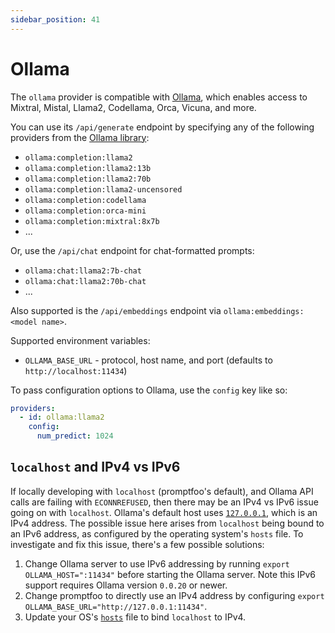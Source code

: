 ```yaml
---
sidebar_position: 41
---
```


# Ollama

The `ollama` provider is compatible with [Ollama](https://github.com/jmorganca/ollama),
which enables access to Mixtral, Mistal, Llama2, Codellama, Orca, Vicuna, and more.

You can use its `/api/generate` endpoint
by specifying any of the following providers from the [Ollama library](https://ollama.ai/library):

- `ollama:completion:llama2`
- `ollama:completion:llama2:13b`
- `ollama:completion:llama2:70b`
- `ollama:completion:llama2-uncensored`
- `ollama:completion:codellama`
- `ollama:completion:orca-mini`
- `ollama:completion:mixtral:8x7b`
- ...

Or, use the `/api/chat` endpoint for chat-formatted prompts:

- `ollama:chat:llama2:7b-chat`
- `ollama:chat:llama2:70b-chat`
- ...

Also supported is the `/api/embeddings` endpoint via `ollama:embeddings:<model name>`.

Supported environment variables:

- `OLLAMA_BASE_URL` - protocol, host name, and port (defaults to `http://localhost:11434`)

To pass configuration options to Ollama, use the `config` key like so:

```yaml title=promptfooconfig.yaml
providers:
  - id: ollama:llama2
    config:
      num_predict: 1024
```

## `localhost` and IPv4 vs IPv6

If locally developing with `localhost` (promptfoo's default),
and Ollama API calls are failing with `ECONNREFUSED`,
then there may be an IPv4 vs IPv6 issue going on with `localhost`.
Ollama's default host uses [`127.0.0.1`](https://github.com/jmorganca/ollama/blob/main/api/client.go#L19),
which is an IPv4 address.
The possible issue here arises from `localhost` being bound to an IPv6 address,
as configured by the operating system's `hosts` file.
To investigate and fix this issue, there's a few possible solutions:

1. Change Ollama server to use IPv6 addressing by running
   `export OLLAMA_HOST=":11434"` before starting the Ollama server.
   Note this IPv6 support requires Ollama version `0.0.20` or newer.
2. Change promptfoo to directly use an IPv4 address by configuring
   `export OLLAMA_BASE_URL="http://127.0.0.1:11434"`.
3. Update your OS's [`hosts`](<https://en.wikipedia.org/wiki/Hosts_(file)>) file
   to bind `localhost` to IPv4.
